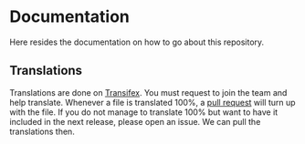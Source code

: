 # Documentation

Here resides the documentation on how to go about this repository.

## Translations

Translations are done on [Transifex]. You must request to join the 
team and help translate. Whenever a file is translated 100%, a
[pull request] will turn up with the file.
If you do not manage to translate 100% but want to have it included
in the next release, please open an issue.
We can pull the translations then.




[pull request]: https://github.com/niccokunzmann/coloring-book/pulls
[Transifex]: https://www.transifex.com/mundraub-android/coloring-book/dashboard/

